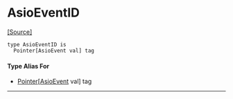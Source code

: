 # AsioEventID
<span class="source-link">[[Source]](src/builtin/asio_event.md#L1)</span>
```pony
type AsioEventID is
  Pointer[AsioEvent val] tag
```

#### Type Alias For

* [Pointer](builtin-Pointer.md)\[[AsioEvent](builtin-AsioEvent.md) val\] tag

---

